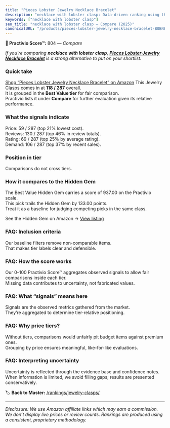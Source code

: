 ```yaml
---
title: "Pieces Lobster Jewelry Necklace Bracelet"
description: "necklace with lobster clasp: Data-driven ranking using the Practivio Score™. Positioned by quality, value, demand, findability, momentum."
keywords: ["necklace with lobster clasp"]
seo_title: "necklace with lobster clasp — Compare (2025)"
canonicalURL: "/products/pieces-lobster-jewelry-necklace-bracelet-B0BNBFZ7KN/"
---
```


**🛒 Practivio Score™:** 804 — _Compare_


*If you're comparing **necklace with lobster clasp**, **[Pieces Lobster Jewelry Necklace Bracelet](https://www.amazon.com/dp/B0BNBFZ7KN?tag=practivio-20)** is a strong alternative to put on your shortlist.*
### Quick take
[Shop “Pieces Lobster Jewelry Necklace Bracelet” on Amazon](https://www.amazon.com/dp/B0BNBFZ7KN?tag=practivio-20)
This Jewelry Clasps comes in at **118 / 287** overall.  
It is grouped in the **Best Value tier** for fair comparison.  
Practivio lists it under **Compare** for further evaluation given its relative performance.

### What the signals indicate
Price: 59 / 287 (top 21% lowest cost).  
Reviews: 130 / 287 (top 46% in review totals).  
Rating: 69 / 287 (top 25% by average rating).  
Demand: 106 / 287 (top 37% by recent sales).

### Position in tier
Comparisons do not cross tiers.

### How it compares to the Hidden Gem
The Best Value Hidden Gem carries a score of 937.00 on the Practivio scale.  
This pick trails the Hidden Gem by 133.00 points.  
Treat it as a baseline for judging competing picks in the same class.  

See the Hidden Gem on Amazon → [View listing](https://www.amazon.com/dp/B07VH4JMMQ?tag=practivio-20)

### FAQ: Inclusion criteria
Our baseline filters remove non-comparable items.  
That makes tier labels clear and defensible.

### FAQ: How the score works
Our 0–100 Practivio Score™ aggregates observed signals to allow fair comparisons inside each tier.  
Missing data contributes to uncertainty, not fabricated values.

### FAQ: What “signals” means here
Signals are the observed metrics gathered from the market.  
They’re aggregated to determine tier-relative positioning.

### FAQ: Why price tiers?
Without tiers, comparisons would unfairly pit budget items against premium ones.  
Grouping by price ensures meaningful, like-for-like evaluations.

### FAQ: Interpreting uncertainty
Uncertainty is reflected through the evidence base and confidence notes.  
When information is limited, we avoid filling gaps; results are presented conservatively.

<!-- Missing template for Compare/CompareWithinPriceClass -->


🏷️ **Back to Master:** [/rankings/jewelry-clasps/](/rankings/jewelry-clasps/)

---
_Disclosure: We use Amazon affiliate links which may earn a commission. We don’t display live prices or review counts. Rankings are produced using a consistent, proprietary methodology._
